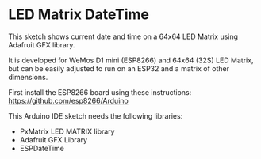 # LED Matrix DateTime

This sketch shows current date and time on a 64x64 LED Matrix using Adafruit GFX library.

It is developed for WeMos D1 mini (ESP8266) and 64x64 (32S) LED Matrix, but can be easily adjusted to run on an ESP32 and a matrix of other dimensions.

First install the ESP8266 board using these instructions:
https://github.com/esp8266/Arduino

This Arduino IDE sketch needs the following libraries:

* PxMatrix LED MATRIX library
* Adafruit GFX Library
* ESPDateTime
